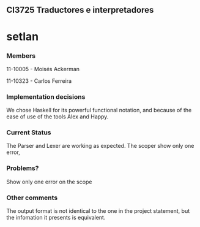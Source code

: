 ## CI3725 Traductores e interpretadores
# setlan

### Members
11-10005 - Moisés Ackerman

11-10323 - Carlos Ferreira

### Implementation decisions
We chose Haskell for its powerful functional notation, and because of the
ease of use of the tools Alex and Happy.

### Current Status
The Parser and Lexer are working as expected. The scoper show only one error,

### Problems?
Show only one error on the scope

### Other comments
The output format is not identical to the one in the project statement, but the
infomation it presents is equivalent.
